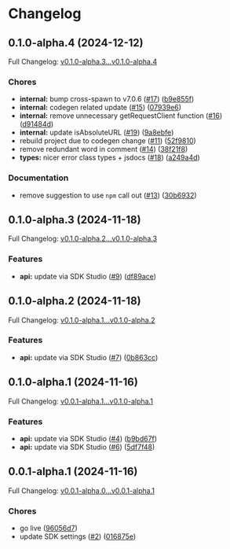 # Changelog

## 0.1.0-alpha.4 (2024-12-12)

Full Changelog: [v0.1.0-alpha.3...v0.1.0-alpha.4](https://github.com/TralahM/paymaxis-nodejs/compare/v0.1.0-alpha.3...v0.1.0-alpha.4)

### Chores

* **internal:** bump cross-spawn to v7.0.6 ([#17](https://github.com/TralahM/paymaxis-nodejs/issues/17)) ([b9e855f](https://github.com/TralahM/paymaxis-nodejs/commit/b9e855fe69d153acca7356a881f5a6ebe57fd4ad))
* **internal:** codegen related update ([#15](https://github.com/TralahM/paymaxis-nodejs/issues/15)) ([07939e6](https://github.com/TralahM/paymaxis-nodejs/commit/07939e676e98b0e60cd9587f8aab83337b2d26c8))
* **internal:** remove unnecessary getRequestClient function ([#16](https://github.com/TralahM/paymaxis-nodejs/issues/16)) ([d91484d](https://github.com/TralahM/paymaxis-nodejs/commit/d91484d01acd63394a3af7deb47cae8058b2764c))
* **internal:** update isAbsoluteURL ([#19](https://github.com/TralahM/paymaxis-nodejs/issues/19)) ([9a8ebfe](https://github.com/TralahM/paymaxis-nodejs/commit/9a8ebfe7185030eea3bb303884dc74233fa5b7ff))
* rebuild project due to codegen change ([#11](https://github.com/TralahM/paymaxis-nodejs/issues/11)) ([52f9810](https://github.com/TralahM/paymaxis-nodejs/commit/52f9810d964a252c0984a8cd4267c7c5ce71914c))
* remove redundant word in comment ([#14](https://github.com/TralahM/paymaxis-nodejs/issues/14)) ([38f21f8](https://github.com/TralahM/paymaxis-nodejs/commit/38f21f80a745d0b974d5229a874b743349dd02c0))
* **types:** nicer error class types + jsdocs ([#18](https://github.com/TralahM/paymaxis-nodejs/issues/18)) ([a249a4d](https://github.com/TralahM/paymaxis-nodejs/commit/a249a4df2b6ed2b64520db643b4af97bac822661))


### Documentation

* remove suggestion to use `npm` call out ([#13](https://github.com/TralahM/paymaxis-nodejs/issues/13)) ([30b6932](https://github.com/TralahM/paymaxis-nodejs/commit/30b693213260ac5c288b73c25a46705d1dacf796))

## 0.1.0-alpha.3 (2024-11-18)

Full Changelog: [v0.1.0-alpha.2...v0.1.0-alpha.3](https://github.com/TralahM/paymaxis-nodejs/compare/v0.1.0-alpha.2...v0.1.0-alpha.3)

### Features

* **api:** update via SDK Studio ([#9](https://github.com/TralahM/paymaxis-nodejs/issues/9)) ([df89ace](https://github.com/TralahM/paymaxis-nodejs/commit/df89ace6ead86a70dc02539ca463856b22d046f7))

## 0.1.0-alpha.2 (2024-11-18)

Full Changelog: [v0.1.0-alpha.1...v0.1.0-alpha.2](https://github.com/TralahM/paymaxis-nodejs/compare/v0.1.0-alpha.1...v0.1.0-alpha.2)

### Features

* **api:** update via SDK Studio ([#7](https://github.com/TralahM/paymaxis-nodejs/issues/7)) ([0b863cc](https://github.com/TralahM/paymaxis-nodejs/commit/0b863cc9c5de30551b8cf80419b580cada26f6f6))

## 0.1.0-alpha.1 (2024-11-16)

Full Changelog: [v0.0.1-alpha.1...v0.1.0-alpha.1](https://github.com/TralahM/paymaxis-nodejs/compare/v0.0.1-alpha.1...v0.1.0-alpha.1)

### Features

* **api:** update via SDK Studio ([#4](https://github.com/TralahM/paymaxis-nodejs/issues/4)) ([b9bd67f](https://github.com/TralahM/paymaxis-nodejs/commit/b9bd67f671b05b3dfd5160215b43c8c502a89e34))
* **api:** update via SDK Studio ([#6](https://github.com/TralahM/paymaxis-nodejs/issues/6)) ([5df7f48](https://github.com/TralahM/paymaxis-nodejs/commit/5df7f4846cdb60da3fb61abf257ea55188f8a314))

## 0.0.1-alpha.1 (2024-11-16)

Full Changelog: [v0.0.1-alpha.0...v0.0.1-alpha.1](https://github.com/TralahM/paymaxis-nodejs/compare/v0.0.1-alpha.0...v0.0.1-alpha.1)

### Chores

* go live ([96056d7](https://github.com/TralahM/paymaxis-nodejs/commit/96056d7597bb34154fcbb44fa4da2d816fb9eb3b))
* update SDK settings ([#2](https://github.com/TralahM/paymaxis-nodejs/issues/2)) ([016875e](https://github.com/TralahM/paymaxis-nodejs/commit/016875eafd5053310a13697317ea40a86f1d30d3))
